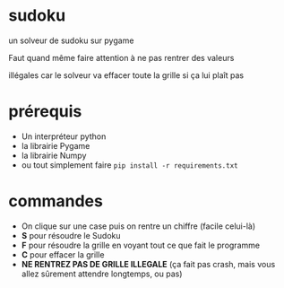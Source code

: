 # sudoku
un solveur de sudoku sur pygame

Faut quand même faire attention à ne pas rentrer des valeurs

illégales car le solveur va effacer toute la grille si ça lui
plaît pas

# prérequis
- Un interpréteur python
- la librairie Pygame
- la librairie Numpy
- ou tout simplement faire `pip install -r requirements.txt`

# commandes
- On clique sur une case puis on rentre un chiffre (facile celui-là)
- **S** pour résoudre le Sudoku
- **F** pour résoudre la grille en voyant tout ce que fait le programme
- **C** pour effacer la grille
- **NE RENTREZ PAS DE GRILLE ILLEGALE** (ça fait pas crash, mais vous allez sûrement attendre longtemps, ou pas)
